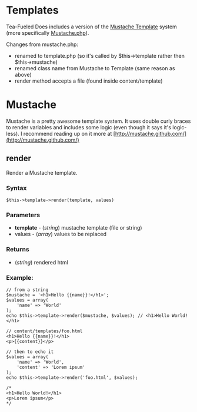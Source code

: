 # Templates

Tea-Fueled Does includes a version of the [Mustache Template](http://mustache.github.com/) system (more specifically [Mustache.php](https://github.com/bobthecow/mustache.php)).

Changes from mustache.php:

* renamed to template.php (so it's called by $this->template rather then $this->mustache)
* renamed class name from Mustache to Template (same reason as above)
* render method accepts a file (found inside content/template)

# Mustache

Mustache is a pretty awesome template system. It uses double curly braces to render variables and includes some logic (even though it says it's logic-less). I recommend reading up on it more at [http://mustache.github.com/](http://mustache.github.com/)

## render

Render a Mustache template.

### Syntax

	$this->template->render(template, values)

### Parameters

* **template** - (*string*) mustache template (file or string)
* values - (*array*) values to be replaced

### Returns

* (*string*) rendered html

### Example:

	// from a string
	$mustache = '<h1>Hello {{name}}!</h1>';
	$values = array(
		'name' => 'World'
	);
	echo $this->template->render($mustache, $values); // <h1>Hello World!</h1>
	
	// content/templates/foo.html
	<h1>Hello {{name}}!</h1>
	<p>{{content}}</p>
	
	// then to echo it
	$values = array(
		'name' => 'World',
		'content' => 'Lorem ipsum'
	);
	echo $this->template->render('foo.html', $values);
	
	/*
	<h1>Hello World!</h1>
	<p>Lorem ipsum</p>
	*/